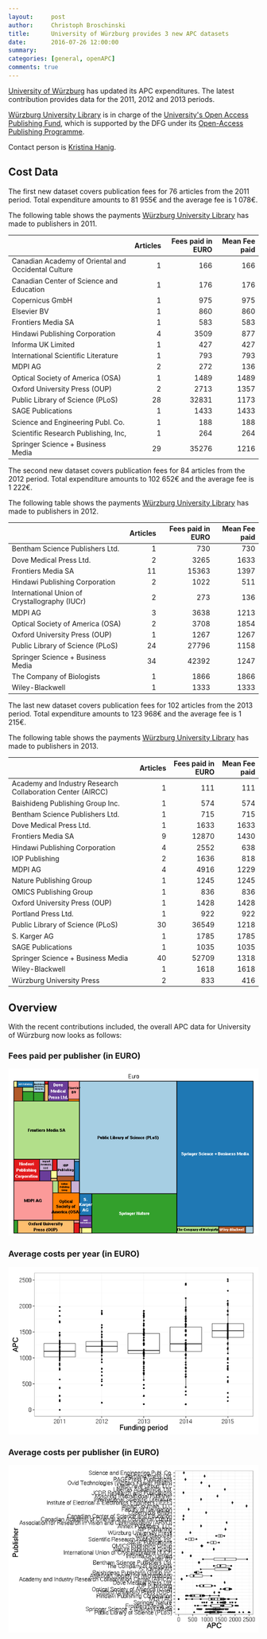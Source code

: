 ```yaml
---
layout:     post
author:     Christoph Broschinski
title:      University of Würzburg provides 3 new APC datasets
date:       2016-07-26 12:00:00
summary:    
categories: [general, openAPC]
comments: true
---
```





[University of Würzburg](https://www.uni-wuerzburg.de) has updated its APC expenditures. The latest contribution provides data for the 2011, 2012 and 2013 periods.

[Würzburg University Library](http://www.bibliothek.uni-wuerzburg.de) is in charge of the [University's Open Access Publishing Fund](http://www.bibliothek.uni-wuerzburg.de/en/service0/electronic_publishing/open_access/open_access_journals/), which is supported by the DFG under its [Open-Access Publishing Programme](http://www.dfg.de/en/research_funding/programmes/infrastructure/lis/funding_opportunities/open_access_publishing/index.html).

Contact person is [Kristina Hanig](<mailto:openaccess@bibliothek.uni-wuerzburg.de>).

## Cost Data



The first new dataset covers publication fees for 76 articles from the 2011 period. Total expenditure amounts to 81 955€ and the average fee is 1 078€.

The following table shows the payments [Würzburg University Library](http://www.bibliothek.uni-wuerzburg.de) has made to publishers in 2011.


|                                                    | Articles| Fees paid in EURO| Mean Fee paid|
|:---------------------------------------------------|--------:|-----------------:|-------------:|
|Canadian Academy of Oriental and Occidental Culture |        1|               166|           166|
|Canadian Center of Science and Education            |        1|               176|           176|
|Copernicus GmbH                                     |        1|               975|           975|
|Elsevier BV                                         |        1|               860|           860|
|Frontiers Media SA                                  |        1|               583|           583|
|Hindawi Publishing Corporation                      |        4|              3509|           877|
|Informa UK Limited                                  |        1|               427|           427|
|International Scientific Literature                 |        1|               793|           793|
|MDPI AG                                             |        2|               272|           136|
|Optical Society of America (OSA)                    |        1|              1489|          1489|
|Oxford University Press (OUP)                       |        2|              2713|          1357|
|Public Library of Science (PLoS)                    |       28|             32831|          1173|
|SAGE Publications                                   |        1|              1433|          1433|
|Science and Engineering Publ. Co.                   |        1|               188|           188|
|Scientific Research Publishing, Inc,                |        1|               264|           264|
|Springer Science + Business Media                   |       29|             35276|          1216|

The second new dataset covers publication fees for 84 articles from the 2012 period. Total expenditure amounts to 102 652€ and the average fee is 1 222€.

The following table shows the payments [Würzburg University Library](http://www.bibliothek.uni-wuerzburg.de) has made to publishers in 2012.


|                                              | Articles| Fees paid in EURO| Mean Fee paid|
|:---------------------------------------------|--------:|-----------------:|-------------:|
|Bentham Science Publishers Ltd.               |        1|               730|           730|
|Dove Medical Press Ltd.                       |        2|              3265|          1633|
|Frontiers Media SA                            |       11|             15363|          1397|
|Hindawi Publishing Corporation                |        2|              1022|           511|
|International Union of Crystallography (IUCr) |        2|               273|           136|
|MDPI AG                                       |        3|              3638|          1213|
|Optical Society of America (OSA)              |        2|              3708|          1854|
|Oxford University Press (OUP)                 |        1|              1267|          1267|
|Public Library of Science (PLoS)              |       24|             27796|          1158|
|Springer Science + Business Media             |       34|             42392|          1247|
|The Company of Biologists                     |        1|              1866|          1866|
|Wiley-Blackwell                               |        1|              1333|          1333|

The last new dataset covers publication fees for 102 articles from the 2013 period. Total expenditure amounts to 123 968€ and the average fee is 1 215€.

The following table shows the payments [Würzburg University Library](http://www.bibliothek.uni-wuerzburg.de) has made to publishers in 2013.


|                                                           | Articles| Fees paid in EURO| Mean Fee paid|
|:----------------------------------------------------------|--------:|-----------------:|-------------:|
|Academy and Industry Research Collaboration Center (AIRCC) |        1|               111|           111|
|Baishideng Publishing Group Inc.                           |        1|               574|           574|
|Bentham Science Publishers Ltd.                            |        1|               715|           715|
|Dove Medical Press Ltd.                                    |        1|              1633|          1633|
|Frontiers Media SA                                         |        9|             12870|          1430|
|Hindawi Publishing Corporation                             |        4|              2552|           638|
|IOP Publishing                                             |        2|              1636|           818|
|MDPI AG                                                    |        4|              4916|          1229|
|Nature Publishing Group                                    |        1|              1245|          1245|
|OMICS Publishing Group                                     |        1|               836|           836|
|Oxford University Press (OUP)                              |        1|              1428|          1428|
|Portland Press Ltd.                                        |        1|               922|           922|
|Public Library of Science (PLoS)                           |       30|             36549|          1218|
|S. Karger AG                                               |        1|              1785|          1785|
|SAGE Publications                                          |        1|              1035|          1035|
|Springer Science + Business Media                          |       40|             52709|          1318|
|Wiley-Blackwell                                            |        1|              1618|          1618|
|Würzburg University Press                                  |        2|               833|           416|

## Overview

With the recent contributions included, the overall APC data for University of Würzburg now looks as follows: 

### Fees paid per publisher (in EURO)

![plot of chunk tree_wuerzburg_2016-07-26](/figure/tree_wuerzburg_2016-07-26-1.png) 

###  Average costs per year (in EURO)

![plot of chunk box_wuerzburg_year_2016-07-26](/figure/box_wuerzburg_year_2016-07-26-1.png) 

###  Average costs per publisher (in EURO)

![plot of chunk box_wuerzburg_publisher_2016-07-26](/figure/box_wuerzburg_publisher_2016-07-26-1.png) 
